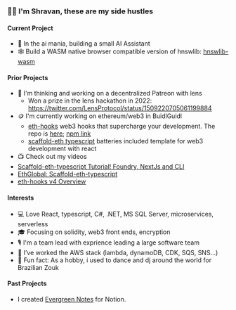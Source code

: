### 👋🏽 I'm Shravan, these are my side hustles

#### Current Project
- 🤖 In the ai mania, building a small AI Assistant
- 🕸️ Build a WASM native browser compatible version of hnswlib: [hnswlib-wasm](https://github.com/ShravanSunder/hnswlib-wasm)


#### Prior Projects
- 🌱 I'm thinking and working on a decentralized Patreon with lens
  - Won a prize in the lens hackathon in 2022:  https://twitter.com/LensProtocol/status/1509220705061199884
- 🪙 I'm currently working on ethereum/web3 in BuidlGuidl
  -   [eth-hooks](https://scaffold-eth.github.io/eth-ui/) web3 hooks that supercharge your development.  The repo is [here]([eth-hooks](https://github.com/scaffold-eth/eth-ui));  [npm link](https://www.npmjs.com/package/eth-hooks)
  -   [scaffold-eth typescript](https://github.com/scaffold-eth/scaffold-eth-typescript) batteries included template for web3 development with react
-  📺 Check out my videos
  -  [Scaffold-eth-typescript Tutorial! Foundry, NextJs and CLI](https://www.youtube.com/watch?v=bEd6wV2H28g)
  -  [EthGlobal: Scaffold-eth-typescript](https://www.youtube.com/watch?v=a7W9nTX8qLk&t=5s)
  -  [eth-hooks v4 Overview](https://www.youtube.com/watch?v=STxAdE8wQwY)
 
#### Interests
- 💻 Love React, typescript, C#, .NET, MS SQL Server, microservices, serverless
- 🎓 Focusing on solidity, web3 front ends, encryption
- 🎙 I'm a team lead with exprience leading a large software team
- 💭 I’ve worked the AWS stack (lambda, dynamoDB, CDK, SQS, SNS...)
- 🕺 Fun fact: As a hobby, i used to dance and dj around the world for Brazilian Zouk

#### Past Projects
-  I created [Evergreen Notes](https://www.notion.so/shravansunder/Evergreen-Notes-For-Notion-e35e6ed4dd5a45b19bf2de2bb86b1a7e) for Notion.  

